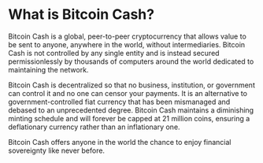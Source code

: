 # What is Bitcoin Cash?


Bitcoin Cash is a global, peer-to-peer cryptocurrency that allows value to be sent to anyone, anywhere in the world, without intermediaries. Bitcoin Cash is not controlled by any single entity and is instead secured permissionlessly by thousands of computers around the world dedicated to maintaining the network. 

Bitcoin Cash is decentralized so that no business, institution, or government can control it and no one can censor your payments. It is an alternative to government-controlled fiat currency that has been mismanaged and debased to an unprecedented degree. Bitcoin Cash maintains a diminishing minting schedule and will forever be capped at 21 million coins, ensuring a deflationary currency rather than an inflationary one.

Bitcoin Cash offers anyone in the world the chance to enjoy financial sovereignty like never before.